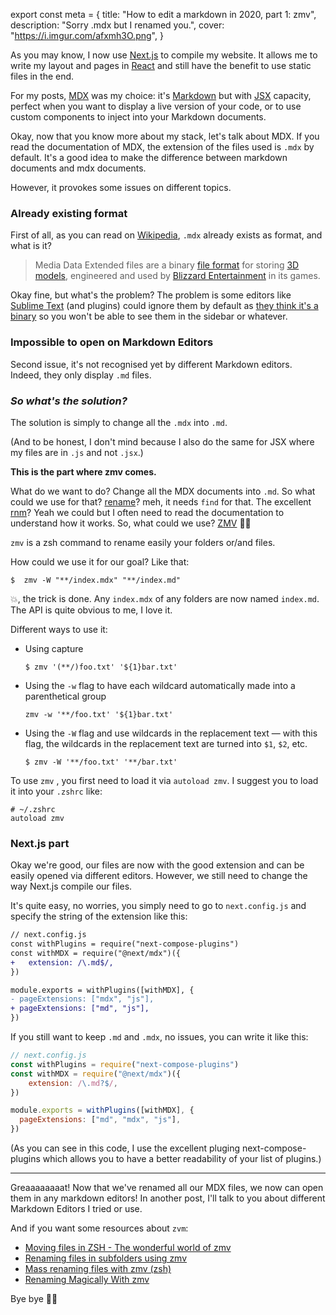 export const meta = {
  title: "How to edit a markdown in 2020, part 1: zmv",
  description: "Sorry .mdx but I renamed you.",
  cover: "https://i.imgur.com/afxmh3O.png",
}

As you may know, I now use [Next.js](https://nextjs.org/) to compile my website. It allows me to write my layout and pages in [React](https://reactjs.org/) and still have the benefit to use static files in the end.

For my posts, [MDX](https://mdxjs.com/) was my choice: it's [Markdown](https://daringfireball.net/projects/markdown/syntax) but with [JSX](https://facebook.github.io/jsx/) capacity, perfect when you want to display a live version of your code, or to use custom components to inject into your Markdown documents.

Okay, now that you know more about my stack, let's talk about MDX. If you read the documentation of MDX, the extension of the files used is `.mdx` by default. It's a good idea to make the difference between markdown documents and mdx documents.

However, it provokes some issues on different topics.

### Already existing format

First of all, as you can read on [Wikipedia](https://en.wikipedia.org/wiki/.MDX), `.mdx` already exists as format, and what is it?

> Media Data Extended files are a binary [file format](https://en.wikipedia.org/wiki/File_format) for storing [3D models](https://en.wikipedia.org/wiki/3D_model), engineered and used by [Blizzard Entertainment](https://en.wikipedia.org/wiki/Blizzard_Entertainment) in its games.

Okay fine, but what's the problem? The problem is some editors like [Sublime Text](https://www.sublimetext.com/) (and plugins) could ignore them by default as [they think it's a binary](https://github.com/SublimeText/AFileIcon/blob/92ca2285588873f6a1aadaf186a9c4f7b23e188f/.sublime/Preferences.sublime-settings#L58) so you won't be able to see them in the sidebar or whatever.

### Impossible to open on Markdown Editors

Second issue, it's not recognised yet by different Markdown editors. Indeed, they only display `.md` files.

### _So what's the solution?_

The solution is simply to change all the `.mdx` into `.md`.

(And to be honest, I don't mind because I also do the same for JSX where my files are in `.js` and not `.jsx`.)

**This is the part where zmv comes.**

What do we want to do? Change all the MDX documents into `.md`. So what could we use for that? [rename](https://formulae.brew.sh/formula/rename)? meh, it needs `find` for that. The excellent [rnm](https://github.com/neurobin/rnm)? Yeah we could but I often need to read the documentation to understand how it works. So, what could we use? [ZMV](https://github.com/zsh-users/zsh/blob/master/Functions/Misc/zmv) 💪🏻

`zmv` is a zsh command to rename easily your folders or/and files.

How could we use it for our goal? Like that:

```shell
$  zmv -W "**/index.mdx" "**/index.md"
```

💥, the trick is done. Any `index.mdx` of any folders are now named `index.md`. The API is quite obvious to me, I love it.

Different ways to use it:

- Using capture

  ```shell
  $ zmv '(**/)foo.txt' '${1}bar.txt'
  ```

- Using the `-w` flag to have each wildcard automatically made into a parenthetical group

  ```shell
  zmv -w '**/foo.txt' '${1}bar.txt'
  ```

- Using the `-W` flag and use wildcards in the replacement text — with this flag, the wildcards in the replacement text are turned into `$1`, `$2`, etc.

  ```shell
  $ zmv -W '**/foo.txt' '**/bar.txt'
  ```

To use `zmv` , you first need to load it via `autoload zmv`. I suggest you to load it into your `.zshrc` like:

```shell
# ~/.zshrc
autoload zmv
```

### Next.js part

Okay we're good, our files are now with the good extension and can be easily opened via different editors. However, we still need to change the way Next.js compile our files.

It's quite easy, no worries, you simply need to go to `next.config.js` and specify the string of the extension like this:

```diff
// next.config.js
const withPlugins = require("next-compose-plugins")
const withMDX = require("@next/mdx")({
+	extension: /\.md$/,
})

module.exports = withPlugins([withMDX], {
- pageExtensions: ["mdx", "js"],
+ pageExtensions: ["md", "js"],
})

```

If you still want to keep `.md` and `.mdx`, no issues, you can write it like this:

```js
// next.config.js
const withPlugins = require("next-compose-plugins")
const withMDX = require("@next/mdx")({
	extension: /\.md?$/,
})

module.exports = withPlugins([withMDX], {
  pageExtensions: ["md", "mdx", "js"],
})


```

(As you can see in this code, I use the excellent pluging next-compose-plugins which allows you to have a better readability of your list of plugins.)

---

Greaaaaaaaat! Now that we've renamed all our MDX files, we now can open them in any markdown editors! In another post, I'll talk to you about different Markdown Editors I tried or use.

And if you want some resources about `zvm`:

- [Moving files in ZSH - The wonderful world of zmv](https://filipekiss.com.br/zmv-zsh-rename/)
- [Renaming files in subfolders using zmv](https://stackoverflow.com/questions/35229991/renaming-files-in-subfolders-using-zmv)
- [Mass renaming files with zmv (zsh)](https://coderwall.com/p/yepegw/mass-renaming-files-with-zmv-zsh)
- [Renaming Magically With zmv](https://coderwall.com/p/yepegw/mass-renaming-files-with-zmv-zsh)



Bye bye 👋🏻